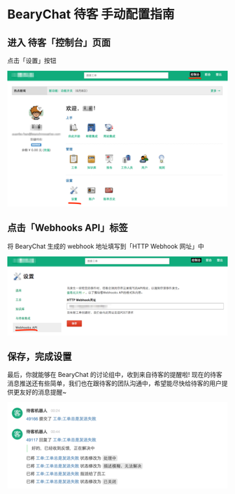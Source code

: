 # BearyChat 待客 手动配置指南

## 进入 待客「控制台」页面

点击「设置」按钮

![](/tutorials/image/daike_console.png)

## 点击「Webhooks API」标签
将 BearyChat 生成的 webhook 地址填写到「HTTP Webhook 网址」中

![](/tutorials/image/daike_webhook.png)

## 保存，完成设置

最后，你就能够在 BearyChat 的讨论组中，收到来自待客的提醒啦! 
现在的待客消息推送还有些简单，我们也在跟待客的团队沟通中，希望能尽快给待客的用户提供更友好的消息提醒~

![](/tutorials/image/daike_in_bearychat.png)
